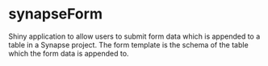 # synapseForm 
Shiny application to allow users to submit form data which is appended to a table in a Synapse project. The form template is the schema of the table which the form data is appended to. 
